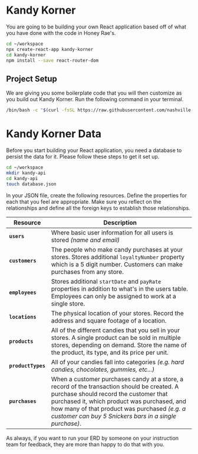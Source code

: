 # Kandy Korner

You are going to be building your own React application based off of what you have done with the code in Honey Rae's.

```sh
cd ~/workspace
npx create-react-app kandy-korner
cd kandy-korner
npm install --save react-router-dom
```

## Project Setup

We are giving you some boilerplate code that you will then customize as you build out Kandy Korner. Run the following command in your terminal.

```sh
/bin/bash -c "$(curl -fsSL https://raw.githubusercontent.com/nashville-software-school/client-side-mastery/master/book-7-honey-rae-repairs/chapters/scripts/kandy-setup.sh)"
```

# Kandy Korner Data

Before you start building your React application, you need a database to persist the data for it. Please follow these steps to get it set up.

```sh
cd ~/workspace
mkdir kandy-api
cd kandy-api
touch database.json
```

In your JSON file, create the following resources. Define the properties for each that you feel are appropriate. Make sure you reflect on the relationships and define all the foreign keys to establish those relationships.

| Resource | Description |
| -- | -- |
|**`users`** | Where basic user information for all users is stored _(name and email)_ |
|**`customers`** | The people who make candy purchases at your stores. Stores additional `loyaltyNumber` property which is a 5 digit number. Customers can make purchases from any store. |
|**`employees`** | Stores additional `startDate` and `payRate` properties in addition to what's in the users table. Employees can only be assigned to work at a single store. |
|**`locations`** | The physical location of your stores. Record the address and square footage of a location. |
|**`products`** | All of the different candies that you sell in your stores. A single product can be sold in multiple stores, depending on demand. Store the name of the product, its type, and its price per unit. |
|**`productTypes`** | All of your candies fall into categories _(e.g. hard candies, chocolates, gummies, etc...)_ |
|**`purchases`** | When a customer purchases candy at a store, a record of the transaction should be created. A purchase should record the customer that purchased it, which product was purchased, and how many of that product was purchased _(e.g. a customer can buy 5 Snickers bars in a single purchase)_. |

As always, if you want to run your ERD by someone on your instruction team for feedback, they are more than happy to do that with you.
